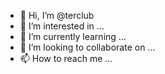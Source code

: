 - 👋 Hi, I’m @terclub
- 👀 I’m interested in ...
- 🌱 I’m currently learning ...
- 💞️ I’m looking to collaborate on ...
- 📫 How to reach me ...

<!---
terclub/terclub is a ✨ special ✨ repository because its `README.md` (this file) appears on your GitHub profile.
You can click the Preview link to take a look at your changes.
--->
